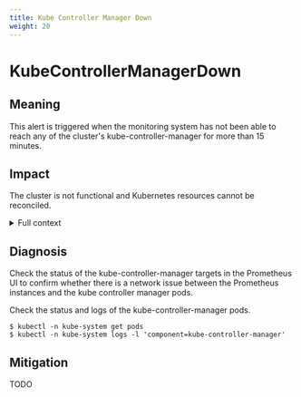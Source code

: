 ```yaml
---
title: Kube Controller Manager Down
weight: 20
---
```


# KubeControllerManagerDown

## Meaning

This alert is triggered when the monitoring system has not been able to reach
any of the cluster's kube-controller-manager for more than 15 minutes.

## Impact

The cluster is not functional and Kubernetes resources cannot be reconciled.  

<details>
<summary>Full context</summary>

More about kube-controller-manager function can be found at https://kubernetes.io/docs/reference/command-line-tools-reference/kube-controller-manager/

</details>

## Diagnosis

Check the status of the kube-controller-manager targets in the Prometheus UI 
to confirm whether there is a network issue between the
Prometheus instances and the kube controller manager pods.

Check the status and logs of the kube-controller-manager pods.  

```shell
$ kubectl -n kube-system get pods
$ kubectl -n kube-system logs -l 'component=kube-controller-manager'
```

## Mitigation

TODO
